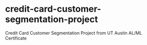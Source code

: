 # credit-card-customer-segmentation-project
Credit Card Customer Segmentation Project from UT Austin AL/ML Certificate
